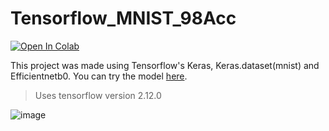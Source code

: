 # Tensorflow_MNIST_98Acc

[![Open In Colab](https://colab.research.google.com/assets/colab-badge.svg)](https://colab.research.google.com/github/Bijan-K/Tensorflow_MNIST_98Acc/blob/main/Tensorflow_MNIST_98acc.ipynb)

This project was made using Tensorflow's Keras, Keras.dataset(mnist) and Efficientnetb0. You can try the model [here](https://huggingface.co/spaces/bijankn/MNIST-98acc).

> Uses tensorflow version 2.12.0

![image](https://github.com/Bijan-K/Tensorflow-MNIST-98Acc/assets/80640045/a79fefb6-dbc0-4ca5-93d4-892bf5d63a27)
